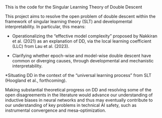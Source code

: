 This is the code for the Singular Learning Theory of Double Descent


This project aims to resolve the open problem of double descent within the framework of singular learning theory (SLT) and developmental interpretability. In particular, this means:

* Operationalizing the “effective model complexity” proposed by Nakkiran et al. (2021) as an explanation of DD, via the local learning coefficient (LLC) from Lau et al. (2023).
  
* Clarifying whether epoch-wise and model-wise double descent have common or diverging causes, through developmental and mechanistic interpretability.
  
*Situating DD in the context of the “universal learning process” from SLT (Hoogland et al., forthcoming).

Making substantial theoretical progress on DD and resolving some of the open disagreements in the literature would advance our understanding of inductive biases in neural networks and thus may eventually contribute to our understanding of key problems in technical AI safety, such as instrumental convergence and mesa-optimization. 

